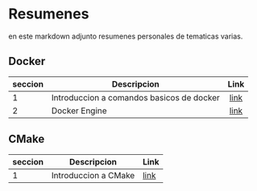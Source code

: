 # Resumenes

en este markdown adjunto resumenes personales de tematicas varias.

## Docker

|seccion|Descripcion|Link|
|-|-|:-:|
|1|Introduccion a comandos basicos de docker|[link](docker/1.md)|
|2|Docker Engine|[link](docker/2.md)

## CMake

|seccion|Descripcion|Link|
|-|-|-|
|1|Introduccion a CMake|[link](CMake/1.md)|
